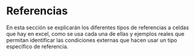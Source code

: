 ﻿# Referencias
En esta sección se explicarán los diferentes tipos de referencias a celdas que hay en excel, como se usa cada una de ellas y ejemplos reales que permitan identificar las condiciones externas que hacen usar un tipo específico de referencia.
